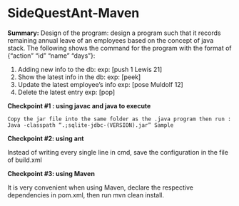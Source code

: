 # SideQuestAnt-Maven

**Summary:**
Design of the program: design a program such that it records remaining annual leave of an employees based on the concept of java stack. The following shows the command for the program with the format of {“action” “id” “name” “days”}:
1.	Adding new info to the db:  		exp: [push 1 Lewis 21]
2.	Show the latest info in the db: 		exp: [peek]
3.	Update the latest employee’s info 	exp: [pose Muldolf 12]
4.	Delete the latest entry			exp: [pop]

**Checkpoint #1 : using javac and java to execute**

	Copy the jar file into the same folder as the .java program then run :
	Java -classpath “.;sqlite-jdbc-(VERSION).jar” Sample

**Checkpoint #2: using ant**

Instead of writing every single line in cmd, save the configuration in the file of build.xml

**Checkpoint #3: using Maven**

It is very convenient when using Maven, declare the respective dependencies in pom.xml, then run mvn clean install. 
